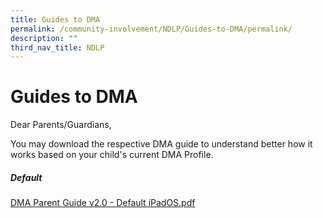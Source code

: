 ```yaml
---
title: Guides to DMA
permalink: /community-involvement/NDLP/Guides-to-DMA/permalink/
description: ""
third_nav_title: NDLP
---
```

Guides to DMA
=============

Dear Parents/Guardians,   
  
You may download the respective DMA guide to understand better how it works based on your child's current DMA Profile.

##### Default

[DMA Parent Guide v2.0 - Default iPadOS.pdf](/files/DMA%20Parent%20Guide%20v2%200%20-%20Default%20iPadOS.pdf)